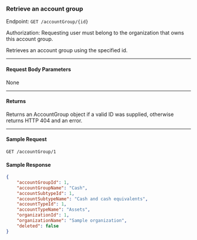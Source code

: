 ### Retrieve an account group
Endpoint: `GET /accountGroup/{id}`

Authorization: Requesting user must belong to the organization that owns this account group.

Retrieves an account group using the specified id.
___

#### Request Body Parameters
None
___
#### Returns
Returns an AccountGroup object if a valid ID was supplied, otherwise returns HTTP 404 and an error.
___


#### Sample Request
`GET /accountGroup/1`
<br/>

#### Sample Response
```json
{
    "accountGroupId": 1,
    "accountGroupName": "Cash",
    "accountSubtypeId": 1,
    "accountSubtypeName": "Cash and cash equivalents",
    "accountTypeId": 1,
    "accountTypeName": "Assets",
    "organizationId": 1,
    "organizationName": "Sample organization",
    "deleted": false
}
```
